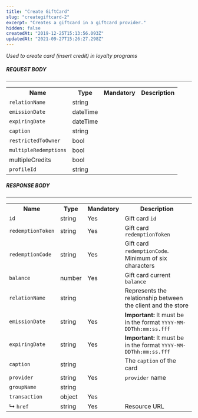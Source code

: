 ```yaml
---
title: "Create GiftCard"
slug: "creategiftcard-2"
excerpt: "Creates a giftcard in a giftcard provider."
hidden: false
createdAt: "2019-12-25T15:13:56.093Z"
updatedAt: "2021-09-27T15:26:27.298Z"
---
```

_Used to create card (insert credit) in loyalty programs_

##### REQUEST BODY

---

<table>
    <tr>
        <th>Name</th>
        <th>Type</th>
        <th>Mandatory</th>
        <th>Description</th>
    </tr>
    <tr>
        <td><code>relationName</code></td>
        <td>string</td>
        <td></td>
        <td></td>
    </tr>
    <tr>
        <td><code>emissionDate</code></td>
        <td>dateTime</td>
        <td></td>
        <td></td>
    </tr>
    <tr>
        <td><code>expiringDate</code></td>
        <td>dateTime</td>
        <td></td>
        <td></td>
    </tr>
    <tr>
        <td><code>caption</code></td>
        <td>string</td>
        <td></td>
        <td></td>
    </tr>
    <tr>
        <td><code>restrictedToOwner</code></td>
        <td>bool</td>
        <td></td>
        <td></td>
    </tr>
    <tr>
        <td><code>multipleRedemptions</code></td>
        <td>bool</td>
        <td></td>
        <td></td>
    </tr>
    <tr>
        <td>multipleCredits</td>
        <td>bool</td>
        <td></td>
        <td></td>
    </tr>
    <tr>
        <td><code>profileId</code></td>
        <td>string</td>
        <td></td>
        <td></td>
    </tr>
</table>

##### RESPONSE BODY

---

<table>
    <tr>
        <th>Name</th>
        <th>Type</th>
        <th>Mandatory</th>
        <th>Description</th>
    </tr>
    <tr>
        <td><code>id</code></td>
        <td>string</td>
        <td>Yes</td>
        <td>Gift card <code>id</code></td>
    </tr>
    <tr>
        <td><code>redemptionToken</code></td>
        <td>string</td>
        <td>Yes</td>
        <td>Gift card <code>redemptionToken</code></td>
    </tr>
    <tr>
        <td><code>redemptionCode</code></td>
        <td>string</td>
        <td>Yes</td>
        <td>Gift card <code>redemptionCode</code>. Minimum of six characters</td>
    </tr>
    <tr>
        <td><code>balance</code></td>
        <td>number</td>
        <td>Yes</td>
        <td>Gift card current <code>balance</code></td>
    </tr>
    <tr>
        <td><code>relationName</code></td>
        <td>string</td>
        <td></td>
        <td>Represents the relationship between the client and the store</td>
    </tr>
    <tr>
        <td><code>emissionDate</code></td>
        <td>string</td>
        <td>Yes</td>
        <td><strong>Important: </strong>It must be in the format <code>YYYY-MM-DDThh:mm:ss.fff</code></td>
    </tr>
    <tr>
        <td><code>expiringDate</code></td>
        <td>string</td>
        <td>Yes</td>
        <td><strong>Important: </strong>It must be in the format <code>YYYY-MM-DDThh:mm:ss.fff</code></td>
    </tr>
    <tr>
        <td><code>caption</code></td>
        <td>string</td>
        <td></td>
        <td>The <code>caption</code> of the card</td>
    </tr>
    <tr>
        <td><code>provider</code></td>
        <td>string</td>
        <td>Yes</td>
        <td><code>provider</code> name</td>
    </tr>
    <tr>
        <td><code>groupName</code></td>
        <td>string</td>
        <td></td>
        <td></td>
    </tr>
    <tr>
        <td><code>transaction</code></td>
        <td>object</td>
        <td>Yes</td>
        <td></td>
    </tr>
    <tr>
        <td>&#x21B3; <code>href</code></td>
        <td>string</td>
        <td>Yes</td>
        <td>Resource URL</td>
    </tr>
</table>
